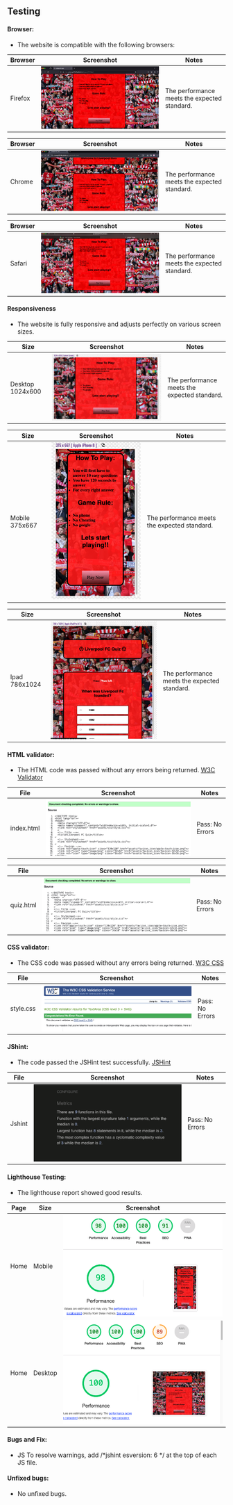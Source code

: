 ## Testing 

#### Browser:

* The website is compatible with the following browsers:

| Browser | Screenshot | Notes |
| --- | --- | --- | 
| Firefox | ![Screenshot](/documents/images/browser-firefox.png) | The performance meets the expected standard.|

| Browser | Screenshot | Notes |
| --- | --- | --- | 
| Chrome | ![Screenshot](/documents/images/browser-chrome.png) | The performance meets the expected standard.|

| Browser | Screenshot | Notes |
| --- | --- | --- | 
| Safari | ![Screenshot](/documents/images/browser-safari.png) | The performance meets the expected standard.|

#### Responsiveness

* The website is fully responsive and adjusts perfectly on various screen sizes.

| Size | Screenshot | Notes |
| --- | --- | --- | 
| Desktop 1024x600 | ![Screenshot](/documents/images/desktop-1024x600.png) | The performance meets the expected standard.|

| Size | Screenshot | Notes |
| --- | --- | --- | 
| Mobile 375x667 | ![Screenshot](/documents/images/mobile-375x667.png) | The performance meets the expected standard.|

| Size | Screenshot | Notes |
| --- | --- | --- | 
| Ipad 786x1024 | ![Screenshot](/documents/images/ipad-768x1024.png) | The performance meets the expected standard.|



#### HTML validator: 

* The HTML code was passed without any errors being returned. [W3C Validator](https://validator.w3.org/)

| File| Screenshot | Notes |
| --- | --- | --- | 
| index.html | ![Screenshot](/documents/images/index.html-checker.png) | Pass: No Errors |

| File| Screenshot | Notes |
| --- | --- | --- | 
| quiz.html | ![Screenshot](/documents/images/quiz.html-checker.png) | Pass: No Errors |

#### CSS validator:

* The CSS code was passed without any errors being returned. [W3C CSS](https://jigsaw.w3.org/css-validator/)

| File| Screenshot | Notes |
| --- | --- | --- | 
| style.css | ![Screenshot](/documents/images/css-checker.png) | Pass: No Errors |

#### JShint:

* The code passed the JSHint test successfully. [JSHint](https://jshint.com/)

| File| Screenshot | Notes |
| --- | --- | --- | 
| Jshint | ![Screenshot](/documents/images/jshint.png) | Pass: No Errors |


#### Lighthouse Testing:

* The lighthouse report showed good results.

| Page | Size | Screenshot |
| --- | --- | --- |
| Home | Mobile | ![screenshot](/documents/images/moblie-lighthouse.png) |
| Home | Desktop | ![screenshot](/documents/images/desktop-Lighthouse.png) |

#### Bugs and Fix:

* JS To resolve warnings, add /*jshint esversion: 6 */ at the top of each JS file.

#### Unfixed bugs:

* No unfixed bugs.